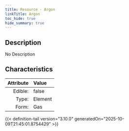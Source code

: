 ```yaml
---
title: Resource - Argon
linkTitle: Argon
toc_hide: true
hide_summary: true
---
```

<!-- This is generated by the MarsSim HelpGenertor, do not edit. -->

## Description
No Description

## Characteristics

| Attribute      | Value |
|--------:|:------|
|Edible:|false|
|Type:|Element|
|Form:|Gas|
 



    


{{< definition-tail version="3.10.0" generatedOn="2025-10-09T21:45:01.8754429" >}}



